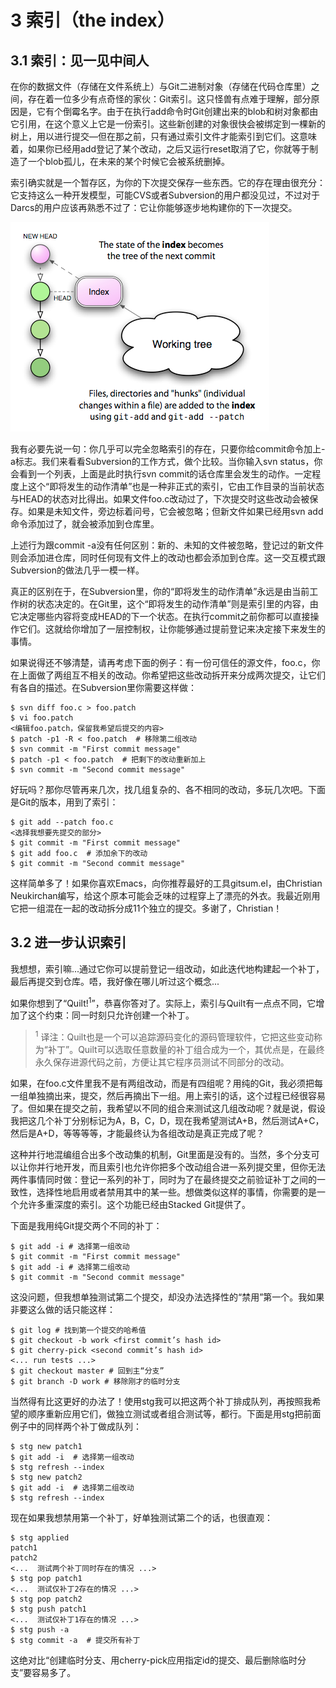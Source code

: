 # 3 索引（the index）

## <a name="3-1-meet-the-middle-man"></a> 3.1 索引：见一见中间人

在你的数据文件（存储在文件系统上）与Git二进制对象（存储在代码仓库里）之间，存在着一位多少有点奇怪的家伙：Git索引。这只怪兽有点难于理解，部分原因是，它有个倒霉名字。由于在执行add命令时Git创建出来的blob和树对象都由它引用，在这个意义上它是一份索引。这些新创建的对象很快会被绑定到一棵新的树上，用以进行提交—但在那之前，只有通过索引文件才能索引到它们。这意味着，如果你已经用add登记了某个改动，之后又运行reset取消了它，你就等于制造了一个blob孤儿，在未来的某个时候它会被系统删掉。

索引确实就是一个暂存区，为你的下次提交保存一些东西。它的存在理由很充分：它支持这么一种开发模型，可能CVS或者Subversion的用户都没见过，不过对于Darcs的用户应该再熟悉不过了：它让你能够逐步地构建你的下一次提交。

![索引](images/the-index.png)

我有必要先说一句：你几乎可以完全忽略索引的存在，只要你给commit命令加上-a标志。我们来看看Subversion的工作方式，做个比较。当你输入svn status，你会看到一个列表，上面是此时执行svn commit的话仓库里会发生的动作。一定程度上这个“即将发生的动作清单”也是一种非正式的索引，它由工作目录的当前状态与HEAD的状态对比得出。如果文件foo.c改动过了，下次提交时这些改动会被保存。如果是未知文件，旁边标着问号，它会被忽略；但新文件如果已经用svn add命令添加过了，就会被添加到仓库里。

上述行为跟commit -a没有任何区别：新的、未知的文件被忽略，登记过的新文件则会添加进仓库，同时任何现有文件上的改动也都会添加到仓库。这一交互模式跟Subversion的做法几乎一模一样。

真正的区别在于，在Subversion里，你的“即将发生的动作清单”永远是由当前工作树的状态决定的。在Git里，这个“即将发生的动作清单”则是索引里的内容，由它决定哪些内容将变成HEAD的下一个状态。在执行commit之前你都可以直接操作它们。这就给你增加了一层控制权，让你能够通过提前登记来决定接下来发生的事情。

如果说得还不够清楚，请再考虑下面的例子：有一份可信任的源文件，foo.c，你在上面做了两组互不相关的改动。你希望把这些改动拆开来分成两次提交，让它们有各自的描述。在Subversion里你需要这样做：

```
$ svn diff foo.c > foo.patch
$ vi foo.patch
<编辑foo.patch，保留我希望后提交的内容>
$ patch -p1 -R < foo.patch  # 移除第二组改动
$ svn commit -m "First commit message"
$ patch -p1 < foo.patch  # 把剩下的改动重新加上
$ svn commit -m "Second commit message"
```

好玩吗？那你尽管再来几次，找几组复杂的、各不相同的改动，多玩几次吧。下面是Git的版本，用到了索引：

```
$ git add --patch foo.c
<选择我想要先提交的部分>
$ git commit -m "First commit message"
$ git add foo.c  # 添加余下的改动
$ git commit -m "Second commit message"
```

这样简单多了！如果你喜欢Emacs，向你推荐最好的工具gitsum.el，由Christian Neukirchan编写，给这个原本可能会乏味的过程穿上了漂亮的外衣。我最近刚用它把一组混在一起的改动拆分成11个独立的提交。多谢了，Christian！

## <a name="3-2-taking-the-index-further"></a> 3.2 进一步认识索引

我想想，索引嘛...通过它你可以提前登记一组改动，如此迭代地构建起一个补丁，最后再提交到仓库。唔，我好像在哪儿听过这个概念...

如果你想到了“Quilt!<sup>1</sup>”，恭喜你答对了。实际上，索引与Quilt有一点点不同，它增加了这个约束：同一时刻只允许创建一个补丁。

> <sup>1</sup> 译注：Quilt也是一个可以追踪源码变化的源码管理软件，它把这些变动称为“补丁”。Quilt可以选取任意数量的补丁组合成为一个，其优点是，在最终永久保存进源代码之前，方便让其它程序员测试不同部分的改动。

如果，在foo.c文件里我不是有两组改动，而是有四组呢？用纯的Git，我必须把每一组单独摘出来，提交，然后再摘出下一组。用上索引的话，这个过程已经很容易了。但如果在提交之前，我希望以不同的组合来测试这几组改动呢？就是说，假设我把这几个补丁分别标记为A，B，C，D，现在我希望测试A+B，然后测试A+C，然后是A+D，等等等等，才能最终认为各组改动是真正完成了呢？

这种并行地混编组合出多个改动集的机制，Git里面是没有的。当然，多个分支可以让你并行地开发，而且索引也允许你把多个改动组合进一系列提交里，但你无法两件事情同时做：登记一系列的补丁，同时为了在最终提交之前验证补丁之间的一致性，选择性地启用或者禁用其中的某一些。想做类似这样的事情，你需要的是一个允许多重深度的索引。这个功能已经由Stacked Git提供了。

下面是我用纯Git提交两个不同的补丁：

```
$ git add -i # 选择第一组改动
$ git commit -m "First commit message"
$ git add -i # 选择第二组改动
$ git commit -m "Second commit message"
```

这没问题，但我想单独测试第二个提交，却没办法选择性的“禁用”第一个。我如果非要这么做的话只能这样：

```
$ git log # 找到第一个提交的哈希值
$ git checkout -b work <first commit’s hash id>
$ git cherry-pick <second commit’s hash id>
<... run tests ...>
$ git checkout master # 回到主“分支”
$ git branch -D work # 移除刚才的临时分支
```

当然得有比这更好的办法了！使用stg我可以把这两个补丁排成队列，再按照我希望的顺序重新应用它们，做独立测试或者组合测试等，都行。下面是用stg把前面例子中的同样两个补丁做成队列：

```
$ stg new patch1
$ git add -i  # 选择第一组改动
$ stg refresh --index
$ stg new patch2
$ git add -i  # 选择第二组改动
$ stg refresh --index
```

现在如果我想禁用第一个补丁，好单独测试第二个的话，也很直观：

```
$ stg applied
patch1
patch2
<...  测试两个补丁同时存在的情况 ...>
$ stg pop patch1
<...  测试仅补丁2存在的情况 ...>
$ stg pop patch2
$ stg push patch1
<...  测试仅补丁1存在的情况 ...>
$ stg push -a
$ stg commit -a  # 提交所有补丁
```

这绝对比“创建临时分支、用cherry-pick应用指定id的提交、最后删除临时分支”要容易多了。
